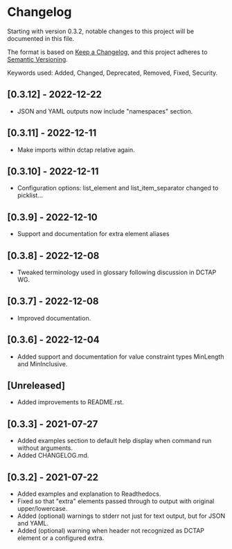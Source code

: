 # Changelog
Starting with version 0.3.2, notable changes to this project will be documented in this file.

The format is based on [Keep a Changelog](https://keepachangelog.com/en/1.0.0/),
and this project adheres to [Semantic Versioning](https://semver.org/spec/v2.0.0.html).

Keywords used: Added, Changed, Deprecated, Removed, Fixed, Security.

## [0.3.12] - 2022-12-22
- JSON and YAML outputs now include "namespaces" section.

## [0.3.11] - 2022-12-11
- Make imports within dctap relative again.

## [0.3.10] - 2022-12-11
- Configuration options: list_element and list_item_separator changed to picklist...

## [0.3.9] - 2022-12-10
- Support and documentation for extra element aliases

## [0.3.8] - 2022-12-08
- Tweaked terminology used in glossary following discussion in DCTAP WG.

## [0.3.7] - 2022-12-08
- Improved documentation.

## [0.3.6] - 2022-12-04
- Added support and documentation for value constraint types MinLength and MinInclusive.

## [Unreleased]
- Added improvements to README.rst.

## [0.3.3] - 2021-07-27
- Added examples section to default help display when command run without arguments.
- Added CHANGELOG.md.

## [0.3.2] - 2021-07-22
- Added examples and explanation to Readthedocs.
- Fixed so that "extra" elements passed through to output with original upper/lowercase.
- Added (optional) warnings to stderr not just for text output, but for JSON and YAML.
- Added (optional) warning when header not recognized as DCTAP element or a configured extra.
